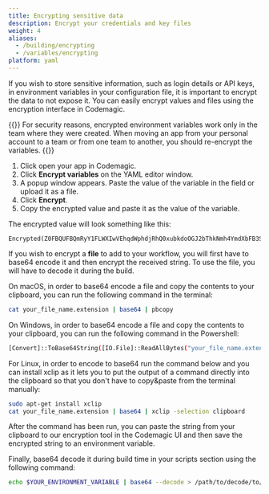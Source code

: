 ```yaml
---
title: Encrypting sensitive data
description: Encrypt your credentials and key files
weight: 4
aliases: 
  - /building/encrypting
  - /variables/encrypting
platform: yaml
---
```


If you wish to store sensitive information, such as login details or API keys, in environment variables in your configuration file, it is important to encrypt the data to not expose it. You can easily encrypt values and files using the encryption interface in Codemagic.

{{<notebox>}}
For security reasons, encrypted environment variables work only in the team where they were created. When moving an app from your personal account to a team or from one team to another, you should re-encrypt the variables.
{{</notebox>}}

1. Click open your app in Codemagic.
2. Click **Encrypt variables** on the YAML editor window.
3. A popup window appears. Paste the value of the variable in the field or upload it as a file.
4. Click **Encrypt**. 
5. Copy the encrypted value and paste it as the value of the variable.

The encrypted value will look something like this:

```
Encrypted(Z0FBQUFBQmRyY1FLWXIwVEhqdWphdjRhQ0xubkdoOGJ2bThkNmh4YmdXbFB3S2wyNTN2OERoV3c0YWU0OVBERG42d3Rfc2N0blNDX3FfblZxbUc4d2pWUHJBSVppbXNXNC04U1VqcGlnajZ2VnJVMVFWc3lZZ289)
```

If you wish to encrypt a **file** to add to your workflow, you will first have to base64 encode it and then encrypt the received string. To use the file, you will have to decode it during the build.

On macOS, in order to base64 encode a file and copy the contents to your clipboard, you can run the following command in the terminal:

  ```bash
  cat your_file_name.extension | base64 | pbcopy 
  ```
  
On Windows, in order to base64 encode a file and copy the contents to your clipboard, you can run the following command in the Powershell:
  ```bash
  [Convert]::ToBase64String([IO.File]::ReadAllBytes("your_file_name.extension")) | Set-Clipboard
  ```
For Linux, in order to encode to base64 run the command below and you can install xclip as it lets you to put the output of a command directly into the clipboard so that you don't have to copy&paste from the terminal manually:
   ```bash
  sudo apt-get install xclip
  cat your_file_name.extension | base64 | xclip -selection clipboard 
  ```

After the command has been run, you can paste the string from your clipboard to our encryption tool in the Codemagic UI and then save the encrypted string to an environment variable.

Finally, base64 decode it during build time in your scripts section using the following command:

  ```bash
  echo $YOUR_ENVIRONMENT_VARIABLE | base64 --decode > /path/to/decode/to/your_file_name.extension
  ```
